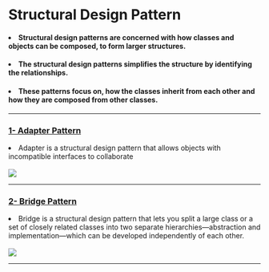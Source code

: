 # Structural Design Pattern
<h4><li>Structural design patterns are concerned with how classes and objects can be composed, to form larger structures.</li></h4>
<h4><li>The structural design patterns simplifies the structure by identifying the relationships.</li> </h4>
<h4><li>These patterns focus on, how the classes inherit from each other and how they are composed from other classes.</li></h4>
<hr>
<h3><a href="adapter pattern">1- Adapter Pattern</a></h3>
<li>
Adapter is a structural design pattern that allows objects with
incompatible interfaces to collaborate
</li>
<br>
<img src="https://www.dofactory.com/img/diagrams/net/adapter.png">
<hr>
<h3><a href="bridge pattern">2- Bridge Pattern </a></h3>
<li>
Bridge is a structural design pattern that lets you split a large
class or a set of closely related classes into two separate
hierarchies—abstraction and implementation—which can be
developed independently of each other.
</li>
<br>
<img src="https://www.baeldung.com/wp-content/uploads/2017/09/zfq_OUu_M.jpg">
<hr>
